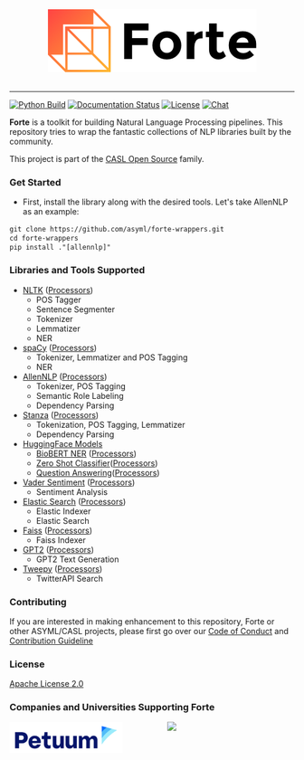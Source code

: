 <div align="center">
   <img src="https://raw.githubusercontent.com/asyml/forte/master/docs/_static/img/logo_h.png"><br><br>
</div>

-----------------

[comment]: <> ([![codecov]&#40;https://codecov.io/gh/asyml/forte/branch/master/graph/badge.svg&#41;]&#40;https://codecov.io/gh/asyml/forte&#41;)

[![Python Build](https://github.com/asyml/forte-wrappers/actions/workflows/main.yml/badge.svg)](https://github.com/asyml/forte-wrappers/actions/workflows/main.yml)
[![Documentation Status](https://readthedocs.org/projects/forte-wrappers/badge/?version=latest)](https://forte-wrappers.readthedocs.io/en/latest/?badge=latest)
[![License](https://img.shields.io/badge/license-Apache%202.0-blue.svg)](https://github.com/asyml/forte/blob/master/LICENSE)
[![Chat](http://img.shields.io/badge/gitter.im-asyml/forte-blue.svg)](https://gitter.im/asyml/community)

**Forte** is a toolkit for building Natural Language Processing pipelines. This
repository tries to wrap the fantastic collections of NLP libraries built by the
community.

This project is part of the [CASL Open Source](http://casl-project.ai/) family.

### Get Started

- First, install the library along with the desired tools. Let's take AllenNLP
  as an example:

```shell
git clone https://github.com/asyml/forte-wrappers.git
cd forte-wrappers
pip install ."[allennlp]"
```

### Libraries and Tools Supported

- [NLTK](https://www.nltk.org/) ([Processors](https://github.com/asyml/forte-wrappers/tree/main/forte_wrapper/nltk))
    - POS Tagger
    - Sentence Segmenter
    - Tokenizer
    - Lemmatizer
    - NER
- [spaCy](https://spacy.io/) ([Processors](https://github.com/asyml/forte-wrappers/tree/main/forte_wrapper/spacy))
    - Tokenizer, Lemmatizer and POS Tagging
    - NER
- [AllenNLP](https://allennlp.org/) ([Processors](https://github.com/asyml/forte-wrappers/tree/main/forte_wrapper/allennlp))
    - Tokenizer, POS Tagging
    - Semantic Role Labeling
    - Dependency Parsing
- [Stanza](https://stanfordnlp.github.io/stanza/) ([Processors](https://github.com/asyml/forte-wrappers/tree/main/forte_wrapper/stanza))
    - Tokenization, POS Tagging, Lemmatizer
    - Dependency Parsing
- [HuggingFace Models](https://huggingface.co/)
    - [BioBERT NER](https://github.com/dmis-lab/biobert-pytorch) ([Processors](https://github.com/asyml/forte-wrappers/tree/main/forte_wrapper/huggingface/biobert_ner))
    - [Zero Shot Classifier](https://huggingface.co/models?pipeline_tag=zero-shot-classification)([Processors](https://github.com/asyml/forte-wrappers/blob/main/forte_wrapper/hugginface/zero_shot_classifier.py))
    - [Question Answering](https://huggingface.co/models?pipeline_tag=question-answering)([Processors](https://github.com/asyml/forte-wrappers/blob/main/forte_wrapper/hugginface/question_and_answering_single.py))
- [Vader Sentiment](https://github.com/cjhutto/vaderSentiment) ([Processors](https://github.com/asyml/forte-wrappers/tree/main/forte_wrapper/vader))
    - Sentiment Analysis
- [Elastic Search](https://www.elastic.co/) ([Processors](https://github.com/asyml/forte-wrappers/tree/main/forte_wrapper/elastic))
    - Elastic Indexer
    - Elastic Search
- [Faiss](https://github.com/facebookresearch/faiss) ([Processors](https://github.com/asyml/forte-wrappers/tree/main/forte_wrapper/faiss))
    - Faiss Indexer
- [GPT2](https://openai.com/blog/gpt-2-1-5b-release/) ([Processors](https://github.com/asyml/forte-wrappers/tree/main/forte_wrapper/gpt2))
    - GPT2 Text Generation
- [Tweepy](https://docs.tweepy.org/en/latest/index.html) ([Processors](https://github.com/asyml/forte-wrappers/tree/main/forte_wrapper/twitter))
    - TwitterAPI Search

### Contributing

If you are interested in making enhancement to this repository, Forte or other
ASYML/CASL projects, please first go over
our [Code of Conduct](https://github.com/asyml/forte/blob/master/CODE_OF_CONDUCT.md)
and [Contribution Guideline](https://github.com/asyml/forte/blob/master/CONTRIBUTING.md)

### License

[Apache License 2.0](./LICENSE)

### Companies and Universities Supporting Forte

<p float="left">
   <img src="https://raw.githubusercontent.com/asyml/forte/master/docs/_static/img/Petuum.png" width="200" align="top">
   &nbsp;&nbsp;&nbsp;&nbsp;&nbsp;&nbsp;&nbsp;&nbsp;&nbsp;&nbsp;&nbsp;&nbsp;&nbsp;&nbsp;&nbsp;&nbsp;&nbsp;&nbsp;
   <img src="https://asyml.io/assets/institutions/cmu.png", width="200" align="top">
</p>

